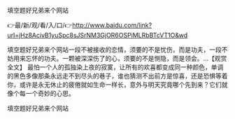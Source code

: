 填空题好兄弟来个网站

👉最/新/观/看/入/口/👉http://www.baidu.com/link?url=jHz8AcivB1yuSpc8sJSrNM3GjOR6OSPiMLRbBTcVT1O&wd

填空题好兄弟来个网站一段不被接收的恋情，须要的不是忧伤，而是功夫，一段不妨用来忘怀的功夫。一颗被深深伤了的心，须要的不是恻隐，而是领会。...【观赏全文】
最怕一个人的孤独染上夜的寂寞，让所有的欢喜都变成同一种颜色，单调的黑色多像那条永远走不到尽头的巷子，谁也猜测不出前方是惊喜，还是恐惧等着你，或许是永无休止的疲倦就如生命一样长，意外与明天究竟哪个先到来？它们就像个每一个奇妙的心思。


填空题好兄弟来个网站
